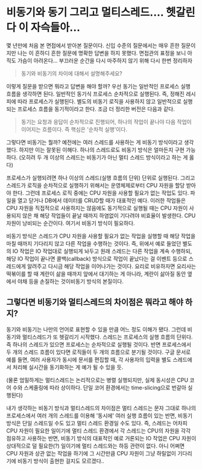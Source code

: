# 비동기와 동기 그리고 멀티스레드.... 헷갈린다 이 자슥들아...
몇 년만에 처음 본 면접에서 받아본 질문이다. 신입 수준의 질문에서는 매우 흔한 질문이지만 나는 이 흔하디 흔한 질문에 명확한 답변을 하지 못했다. 면접관의 표정을 보니 아직도 가슴이 아려온다... 부끄러운 순간을 다시 마주하지 않기 위해 다시 한번 정리하자

> 동기와 비동기의 차이에 대해서 설명해주세요?

이렇게 질문을 받으면 뭐라고 답변을 해야 할까? 우선 동기는 일반적인 프로세스 실행 흐름을 생각하면 된다. 일반적인 동기식 프로세스 순차적으로 실행된다. 즉, 정해진 레시피에 따라 프로세스가 실행된다. 별도의 비동기 로직을 사용하지 않고 일반적으로 실행되는 프로세스 흐름을 동기적이라고 한다. 조금 더 정리한 버전은 다음과 같다.

> 동기는 요청과 응답이 순차적으로 진행되어, 하나의 작업이 끝나야 다음 작업이 이어지는 흐름이다. 즉 핵심은 '순차적 실행'이다.

그렇다면 비동기는 뭘까? 예전에는 여러 스레드를 사용하는 게 비동기 방식이라고 생각했다. 하지만 이는 잘못된 이해다. 하나의 스레드로도 비동기 방식은 얼마든지 구현 가능하다. (오히려 두 개 이상의 스레드는 비동기가 아닌 멀티 스레드 방식이라고 하는 게 옳다) 

프로세스가 실행되려면 하나 이상의 스레드(실행 흐름의 단위) 단위로 실행된다. 그리고 스레드가 로직을 순차적으로 실행하기 위해서는 운영체제로부터 CPU 자원을 할당 받아야 한다. 그런데 프로세스 로직 중에는 CPU 자원을 사용할 필요가 없는 작업도 있다. 파일을 열고 닫거나 DB에서 데이터를 CRUD할 때가 대표적인 예다. 이러한 작업들은 CPU 자원을 직접적으로 사용하지는 않음에도 동기적으로 실행될 때는 CPU 자원이 사용되지 않은 채 해당 작업들이 끝날 때까지 하염없이 기다려야 비효율이 발생한다. CPU 자원이 낭비되는 순간이다. 여기서 비동기 방식이 필요하다. 

비동기 방식은 스레드가 CPU 자원을 사용할 필요가 없는 작업을 실행할 때 해당 작업을 마칠 때까지 기다리지 않고 다른 작업을 수행하는 것이다. 즉, 위에서 예로 들었던 별도의 IO 작업은 IO 작업대로 실행되게 놔두고 원래 스레드는 다른 작업을 계속 수행하되, 해당 IO 작업이 끝나면 콜백(callback) 방식으로 작업이 끝났다는 걸 이벤트 등으로 스레드에게 알려주고 다시금 해당 작업을 이어나가는 것이다. 요리로 비유하자면 요리사는 떡볶이를 할 때 계란이 삶을 때까지 앞에서 대기하는 게 아니라, 계란이 삶아질 동안 옆에서 야채 등을 손질하는 것이비동기 방식의 본질이다. 
## 그렇다면 비동기와 멀티스레드의 차이점은 뭐라고 해야 하지?
동기와 비동기는 나만의 언어로 표현할 수 있을 만큼 어느 정도 이해가 됐다. 그런데 비동기와 멀티스레드가 또 헷갈리기 시작했다. 스레드는 프로세스의 실행 흐름의 단위다. 즉 하나의 스레드가 있으면 프로세스는 순차적으로 실행될 것이다. 반면 프로세스에서 두 개의 스레드 흐름이 있다면 로직들이 두 개의 흐름으로 분기될 것이다. 구글 문서로 예를 들면, 여러 사용자가 동시에 문서를 편집할 때, 각 사용자의 입력을 별도 스레드에서 처리해 실시간을 동기화하는 게 예가 될 수 있을 듯.

(물론 엄밀하게는 멀티스레드는 논리적으로는 병렬 실행되지만, 실제 동시성은 CPU 코어 수와 스케줄링에 따라 상이하다. 단일 코어 환경에서는 time-slicing으로 번갈아 실행된다)

내가 생각하는 비동기 방식과 멀티스레드의 차이점은 멀티 스레드는 문자 그대로 하나의 프로세스에서 여러 개의 스레드를 이용해 '동시에' 여러 실행 흐름이 있는 반면, 비동기 방식은 단일 스레드일 수도 있고 멀티 스레드 환경일 수도 있다. 즉, 스레드는 어차피 CPU 자원이 필요한 일이기에 멀티 스레드 환경에서 각 스레드는 CPU의 자원을 각각 점유하고 사용하는 반면, 비동기 방식의 대표적인 예로 거론되는 IO 작업은 CPU 자원이 상대적으로 덜 필요한(?) 일이기에 멀티 스레드와는 하등 관련이 없다. 아니 어쩌면 CPU 자원과 상관 없는 작업을 하기에 그 시간만큼 CPU 자원이 그냥 하릴없이 기다리기에 비동기 방식이 출현한 걸지도 모르겠다..